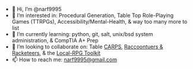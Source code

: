 - 👋 Hi, I’m @narf9995
- 👀 I’m interested in: Procedural Generation, Table Top Role-Playing Games (TTRPGs), Accessibility/Mental-Health, & way too many more to list
- 🌱 I’m currently learning: python, git, salt, unix/bsd system administration, & CompTIA A+ Prep
- 💞️ I’m looking to collaborate on: Table [CARPS](https://github.com/narf9995/CARPS), [Raccoontuers & Racketeers](https://github.com/narf9995/Raccoonteurs-Racketeers), & the [Local-RPG Toolkit](https://github.com/narf9995/Local-RPG)
- 📫 How to reach me: narf9995@gmail.com

<!---
narf9995/narf9995 is a ✨ special ✨ repository because its `README.md` (this file) appears on your GitHub profile.
You can click the Preview link to take a look at your changes.
--->
